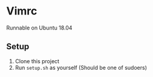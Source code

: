 # Vimrc #

Runnable on Ubuntu 18.04

## Setup ##
1. Clone this project
2. Run `setup.sh` as yourself (Should be one of sudoers)
